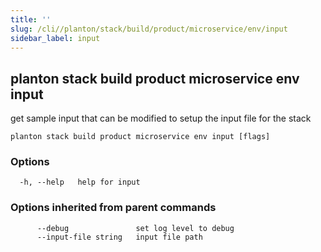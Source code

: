 ```yaml
---
title: ''
slug: /cli//planton/stack/build/product/microservice/env/input
sidebar_label: input
---
```

## planton stack build product microservice env input

get sample input that can be modified to setup the input file for the stack

```
planton stack build product microservice env input [flags]
```

### Options

```
  -h, --help   help for input
```

### Options inherited from parent commands

```
      --debug               set log level to debug
      --input-file string   input file path
```

